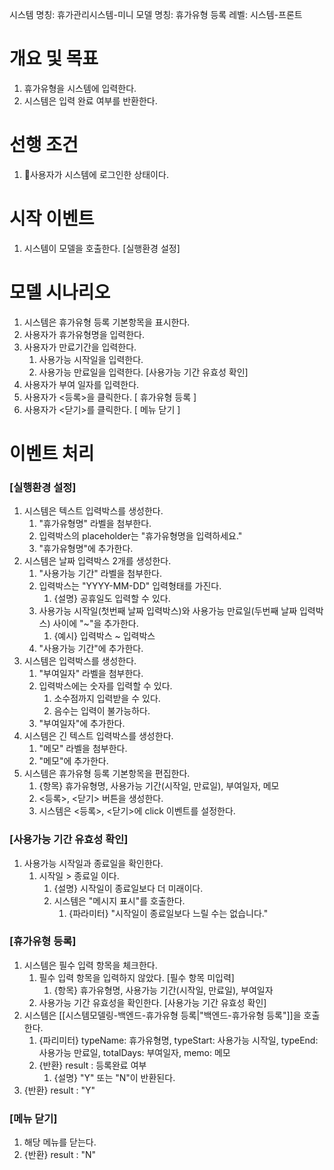 시스템 명칭: 휴가관리시스템-미니
모델 명칭:  휴가유형 등록
레벨: 시스템-프론트

# 개요 및 목표
1. 휴가유형을 시스템에 입력한다.
2. 시스템은 입력 완료 여부를 반환한다.

# 선행 조건
1. 사용자가 시스템에 로그인한 상태이다.

# 시작 이벤트
1. 시스템이 모델을 호출한다. [실행환경 설정]

# 모델 시나리오
1. 시스템은 휴가유형 등록 기본항목을 표시한다.
2. 사용자가 휴가유형명을 입력한다.
3. 사용자가 만료기간을 입력한다.
	1. 사용가능 시작일을 입력한다.
	2. 사용가능 만료일을 입력한다. [사용가능 기간 유효성 확인]
4. 사용자가 부여 일자를 입력한다.
5. 사용자가 <등록>을 클릭한다. [ 휴가유형 등록 ]
6. 사용자가 <닫기>를 클릭한다. [ 메뉴 닫기 ]

# 이벤트 처리

### [실행환경 설정]
1. 시스템은 텍스트 입력박스를 생성한다.
	1. "휴가유형명" 라벨을 첨부한다.
	2. 입력박스의 placeholder는 "휴가유형명을 입력하세요."
	3. "휴가유형명"에 추가한다.
2. 시스템은 날짜 입력박스 2개를 생성한다.
	1. "사용가능 기간" 라벨을 첨부한다.
	2. 입력박스는 "YYYY-MM-DD" 입력형태를 가진다.
		1. {설명} 공휴일도 입력할 수 있다.
	3. 사용가능 시작일(첫번째 날짜 입력박스)와 사용가능 만료일(두번째 날짜 입력박스) 사이에 "~"을 추가한다.
		1. {예시} 입력박스 ~ 입력박스
	4. "사용가능 기간"에 추가한다.
3. 시스템은 입력박스를 생성한다.
	1. "부여일자" 라벨을 첨부한다.
	2. 입력박스에는 숫자를 입력할 수 있다.
		1. 소수점까지 입력받을 수 있다.
		2. 음수는 입력이 불가능하다.
	3. "부여일자"에 추가한다.
4. 시스템은 긴 텍스트 입력박스를 생성한다.
	1. "메모" 라벨을 첨부한다.
	2. "메모"에 추가한다.
5. 시스템은 휴가유형 등록 기본항목을 편집한다.
	1. {항목} 휴가유형명, 사용가능 기간(시작일, 만료일), 부여일자, 메모
	2.  <등록>, <닫기> 버튼을 생성한다.
	3. 시스템은 <등록>, <닫기>에 click 이벤트를 설정한다.

### [사용가능 기간 유효성 확인]
1. 사용가능 시작일과 종료일을 확인한다.
	1. 시작일 > 종료일 이다.
		1. {설명} 시작일이 종료일보다 더 미래이다.
		2. 시스템은 "메시지 표시"를 호출한다.
			1. {파라미터} "시작일이 종료일보다 느릴 수는 없습니다."

### [휴가유형 등록]
1. 시스템은 필수 입력 항목을 체크한다.
	1. 필수 입력 항목을 입력하지 않았다. [필수 항목 미입력]
		1. {항목} 휴가유형명, 사용가능 기간(시작일, 만료일), 부여일자
	2. 사용가능 기간 유효성을 확인한다. [사용가능 기간 유효성 확인]
2. 시스템은 [[시스템모델링-백엔드-휴가유형 등록|"백엔드-휴가유형 등록"]]을 호출한다.
	1. {파리미터} typeName: 휴가유형명, typeStart: 사용가능 시작일, typeEnd: 사용가능 만료일, totalDays: 부여일자, memo: 메모
	2. {반환} result : 등록완료 여부
		1. {설명} "Y" 또는 "N"이 반환된다.
3. {반환} result : "Y"

### [메뉴 닫기]
1. 해당 메뉴를 닫는다.
2. {반환} result : "N"